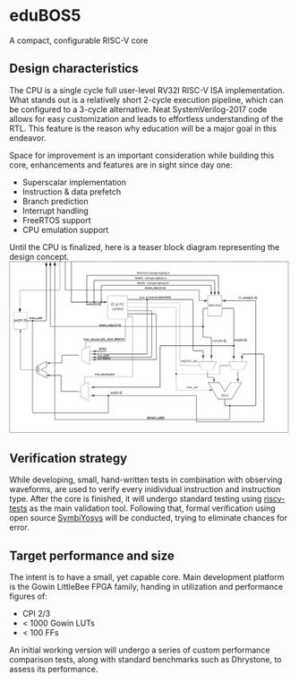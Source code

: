 # eduBOS5
A compact, configurable RISC-V core
## Design characteristics 
The CPU is a single cycle full user-level RV32I RISC-V ISA implementation. What stands out is a relatively short 2-cycle execution pipeline, which can be configured to a 3-cycle alternative. Neat SystemVerilog-2017 code allows for easy customization and leads to effortless understanding of the RTL. This feature is the reason why education will be a major goal in this endeavor.


Space for improvement is an important consideration while building this core, enhancements and features are in sight since day one:
- Superscalar implementation
- Instruction & data prefetch 
- Branch prediction
- Interrupt handling
- FreeRTOS support
- CPU emulation support 


Until the CPU is finalized, here is a teaser block diagram representing the design concept.
![eduBOS5 RISC-V block diagram](edubos5sizeopt.png)
## Verification strategy

While developing, small, hand-written tests in combination with observing waveforms, are used to verify every inidividual instruction and instruction type. After the core is finished, it will undergo standard testing using [riscv-tests](https://github.com/riscv-software-src/riscv-tests) as the main validation tool. 
Following that, formal verification using open source [SymbiYosys](https://github.com/YosysHQ/sby) will be conducted, trying to eliminate chances for error.

## Target performance and size
The intent is to have a small, yet capable core. Main development platform is the Gowin LittleBee FPGA family, handing in utilization and performance figures of:
- CPI 2/3
- < 1000 Gowin LUTs
- < 100  FFs


An initial working version will undergo a series of custom performance comparison tests, along with standard benchmarks such as Dhrystone, to assess its performance.